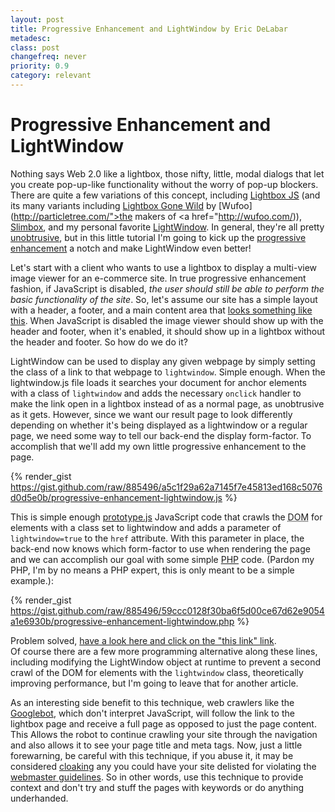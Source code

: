 ```yaml
---
layout: post
title: Progressive Enhancement and LightWindow by Eric DeLabar
metadesc: 
class: post
changefreq: never
priority: 0.9
category: relevant
---
```

# Progressive Enhancement and LightWindow

Nothing says Web 2.0 like a lightbox, those nifty, little, modal dialogs that let you create pop-up-like functionality 
without the worry of pop-up blockers.  There are quite a few variations of this concept, including 
[Lightbox JS](http://www.huddletogether.com/projects/lightbox/) 
(and its many variants including [Lightbox Gone Wild](http://particletree.com/features/lightbox-gone-wild/) 
by [Wufoo](http://particletree.com/">the makers of</a> <a href="http://wufoo.com/)), 
[Slimbox](http://www.digitalia.be/software/slimbox), and my personal favorite 
[LightWindow](http://www.stickmanlabs.com/lightwindow/).  In general, they're all pretty 
[unobtrusive](http://en.wikipedia.org/wiki/Unobtrusive_JavaScript), but in this little tutorial I'm going 
to kick up the [progressive enhancement](http://en.wikipedia.org/wiki/Progressive_Enhancement) a notch and 
make LightWindow even better!

Let's start with a client who wants to use a lightbox to display a multi-view image viewer for an e-commerce site. 
In true progressive enhancement fashion, if JavaScript is disabled, *the user should still be able to perform the basic functionality of the site*.  So, let's assume our site has a simple layout with a header, a footer, and a 
main content area that [looks something like this](http://www.ericdelabar.com/examples/progressive-enhancement-lightwindow/). 
When JavaScript is disabled the image viewer should show up with the header and footer, when it's enabled, it should 
show up in a lightbox without the header and footer.  So how do we do it?

LightWindow can be used to display any given webpage by simply setting the class of a link to that webpage to 
`lightwindow`.  Simple enough.  When the lightwindow.js file loads it searches your document for anchor 
elements with a class of `lightwindow` and adds the necessary 
`onclick` handler to make the 
link open in a lightbox instead of as a normal page, as unobtrusive as it gets.  However, since we want our result 
page to look differently depending on whether it's being displayed as a lightwindow or a regular page, we need some 
way to tell our back-end the display form-factor.  To accomplish that we'll add my own little progressive enhancement 
to the page.

{% render_gist https://gist.github.com/raw/885496/a5c1f29a62a7145f7e45813ed168c5076d0d5e0b/progressive-enhancement-lightwindow.js %}

This is simple enough [prototype.js](http://prototypejs.org/) JavaScript code that crawls the 
<acronym title="Document Object Model">DOM</acronym> for elements with a class set to 
lightwindow and adds a parameter of `lightwindow=true` to the `href` attribute.  With this 
parameter in place, the back-end now knows which form-factor to use when rendering the page and we can accomplish our 
goal with some simple [PHP](http://www.php.net/) code. (Pardon my PHP, I'm by no means a PHP expert, this is only meant to be a simple example.):

{% render_gist https://gist.github.com/raw/885496/59ccc0128f30ba6f5d00ce67d62e9054a1e6930b/progressive-enhancement-lightwindow.php %}

Problem solved, [have a look here and click on the "this link" link](http://www.ericdelabar.com/examples/progressive-enhancement-lightwindow/).  
Of course there are a few more programming alternative along these lines, including 
modifying the LightWindow object at runtime to prevent a second crawl of the DOM for elements 
with the `lightwindow` class, theoretically improving performance, but I'm going to leave that for another article.

As an interesting side benefit to this technique, web crawlers like the [Googlebot](http://en.wikipedia.org/wiki/Googlebot), 
which don't interpret JavaScript, will follow the link to the lightbox page and receive a full page as opposed to just the page 
content. This Allows the robot to continue crawling your site through the navigation and also allows it to see your page title 
and meta tags.  Now, just a little forewarning, be careful with this technique, if you abuse it, it may be considered 
[cloaking](http://en.wikipedia.org/wiki/Cloaking) any you could have your site delisted for violating the 
[webmaster guidelines](http://www.google.com/support/webmasters/bin/answer.py?hl=en&amp;answer=35769).  So in other 
words, use this technique to provide context and don't try and stuff the pages with keywords or do anything underhanded.
